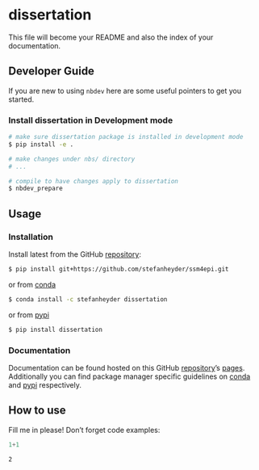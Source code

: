 # dissertation


<!-- WARNING: THIS FILE WAS AUTOGENERATED! DO NOT EDIT! -->

This file will become your README and also the index of your
documentation.

## Developer Guide

If you are new to using `nbdev` here are some useful pointers to get you
started.

### Install dissertation in Development mode

``` sh
# make sure dissertation package is installed in development mode
$ pip install -e .

# make changes under nbs/ directory
# ...

# compile to have changes apply to dissertation
$ nbdev_prepare
```

## Usage

### Installation

Install latest from the GitHub
[repository](https://github.com/stefanheyder/dissertation):

``` sh
$ pip install git+https://github.com/stefanheyder/ssm4epi.git
```

or from [conda](https://anaconda.org/stefanheyder/ssm4epi)

``` sh
$ conda install -c stefanheyder dissertation
```

or from [pypi](https://pypi.org/project/ssm4epi/)

``` sh
$ pip install dissertation
```

### Documentation

Documentation can be found hosted on this GitHub
[repository](https://github.com/stefanheyder/dissertation)’s
[pages](https://stefanheyder.github.io/ssm4epi/). Additionally you can
find package manager specific guidelines on
[conda](https://anaconda.org/stefanheyder/ssm4epi) and
[pypi](https://pypi.org/project/ssm4epi/) respectively.

## How to use

Fill me in please! Don’t forget code examples:

``` python
1+1
```

    2
